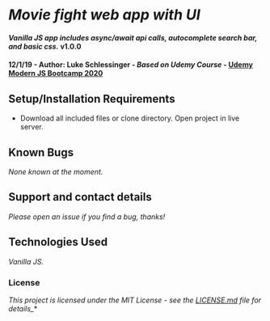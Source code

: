 # _Movie fight web app with UI_

#### _Vanilla JS app includes async/await api calls, autocomplete search bar, and basic css._ v1.0.0


#### 12/1/19 - Author: **Luke Schlessinger** - *Based on Udemy Course* - [Udemy Modern JS Bootcamp 2020](https://www.udemy.com/course/javascript-beginners-complete-tutorial/learn/lecture/17007316#overview)

## Setup/Installation Requirements

* Download all included files or clone directory. Open project in live server.

## Known Bugs

_None known at the moment._

## Support and contact details

_Please open an issue if you find a bug, thanks!_

## Technologies Used

_Vanilla JS._

### License

*This project is licensed under the MIT License - see the [LICENSE.md](LICENSE.md) file for details_**
